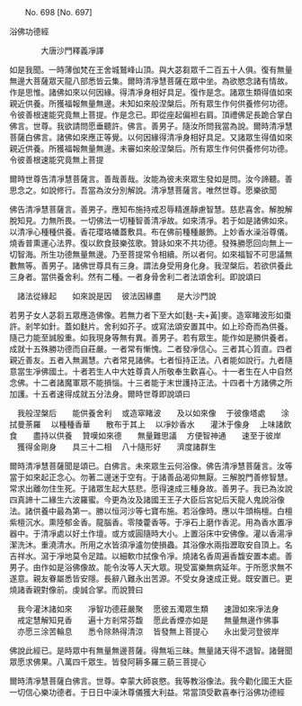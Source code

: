 ﻿　　No. 698 [No. 697]

浴佛功德經

　　　　大唐沙門釋義凈譯


如是我聞。一時薄伽梵在王舍城鷲峰山頂。與大苾芻眾千二百五十人俱。復有無量無邊大菩薩眾天龍八部悉皆云集。爾時清凈慧菩薩在眾中坐。為欲愍念諸有情故。作是思惟。諸佛如來以何因緣。得清凈身相好具足。復作是念。諸眾生類得值如來親近供養。所獲福報無量無邊。未知如來般涅槃后。所有眾生作何供養修何功德。令彼善根速能究竟無上菩提。作是念已。即從座起偏袒右肩。頂禮佛足長跪合掌白佛言。世尊。我欲請問愿垂聽許。佛言。善男子。隨汝所問我當為說。爾時清凈慧菩薩白佛言。諸佛如來應正等覺。以何因緣得清凈身相好具足。又諸眾生得值如來親近供養。所獲福報無量無邊。未審如來般涅槃后。所有眾生作何供養修何功德。令彼善根速能究竟無上菩提

爾時世尊告清凈慧菩薩言。善哉善哉。汝能為彼未來眾生發如是問。汝今諦聽。善思念之。如說修行。吾當為汝分別解說。清凈慧菩薩言。唯然世尊。愿樂欲聞

佛告清凈慧菩薩言。善男子。應知布施持戒忍辱精進靜慮智慧。慈悲喜舍。解脫解脫知見。力無所畏。一切佛法一切種智善清凈故。如來清凈。若于如是諸佛如來。以清凈心種種供養。香花瓔珞幡蓋敷具。布在佛前種種嚴飾。上妙香水澡浴尊儀。燒香普熏運心法界。復以飲食鼓樂弦歌。贊詠如來不共功德。發殊勝愿回向無上一切智海。所生功德無量無邊。乃至菩提常令相續。所以者何。如來福智不可思議無數無等。善男子。諸佛世尊具有三身。謂法身受用身化身。我涅槃后。若欲供養此三身者。當供養舍利。然有二種。一者身骨舍利二者法頌舍利。即說頌曰

　諸法從緣起　　如來說是因
　彼法因緣盡　　是大沙門說　

若男子女人苾芻五眾應造佛像。若無力者下至大如[麩-夫+黃]麥。造窣睹波形如棗許。剎竿如針。蓋如麩片。舍利如芥子。或寫法頌安置其中。如上珍奇而為供養。隨己力能至誠殷重。如我現身等無有異。善男子。若有眾生。能作如是勝供養者。成就十五殊勝功德而自莊嚴。一者常有慚愧。二者發凈信心。三者其心質直。四者親近善友。五者入無漏慧。六者常見諸佛。七者恒持正法。八者能如說行。九者隨意當生凈佛國土。十者若生人中大姓尊貴人所敬奉生歡喜心。十一者生在人中自然念佛。十二者諸魔軍眾不能損惱。十三者能于末世護持正法。十四者十方諸佛之所加護。十五者速得成就五分法身。爾時世尊即說頌曰

　我般涅槃后　　能供養舍利
　或造窣睹波　　及以如來像
　于彼像塔處　　涂拭曼荼羅
　以種種香華　　散布于其上
　以凈妙香水　　灌沐于像身
　上味諸飲食　　盡持以供養
　贊嘆如來德　　無量難思議
　方便智神通　　速至于彼岸
　獲得金剛身　　具三十二相
　八十隨形好　　濟度諸群生　

爾時清凈慧菩薩聞是頌已。白佛言。未來眾生云何浴像。佛告清凈慧菩薩言。汝等當于如來起正念心。勿著二邊迷于空有。于諸善品渴仰無厭。三解脫門善修智慧。常求出離勿住生死。于諸眾生起大慈悲。愿得速成三種身故。善男子。我已為汝說四真諦十二緣生六波羅蜜。今更為汝及諸國王王子大臣后宮妃后天龍人鬼說浴像法。諸供養中最為第一。勝以恒河沙等七寶布施。若浴像時。應以牛頭栴檀。白檀紫檀沉水。熏陸郁金香。龍腦香。零陵藿香等。于凈石上磨作香泥。用為香水置凈器中。于清凈處以好土作壇。或方或圓隨時大小。上置浴床中安佛像。灌以香湯凈潔洗沐。重澆清水。所用之水皆須凈瀘勿使損蟲。其浴像水兩指瀝取安自頂上。名吉祥水。瀉于凈地莫令足踏。以細軟巾拭像令凈。燒諸名香周遍香馥安置本處。善男子。由作如是浴佛像故。能令汝等人天大眾。現受富樂無病延年。于所愿求無不遂意。親友眷屬悉皆安隱。長辭八難永出苦源。不受女身速成正覺。既安置已。更燒諸香親對像前。虔誠合掌。而說贊曰

　我今灌沐諸如來　　凈智功德莊嚴聚
　愿彼五濁眾生類　　速證如來凈法身
　戒定慧解知見香　　遍十方剎常芬馥
　愿此香煙亦如是　　無量無邊作佛事
　亦愿三涂苦輪息　　悉令除熱得清涼
　皆發無上菩提心　　永出愛河登彼岸　

佛說此經已。是時眾中有無量無邊菩薩。得無垢三昧。無量諸天得不退智。諸聲聞眾愿求佛果。八萬四千眾生。皆發阿耨多羅三藐三菩提心

爾時清凈慧菩薩白佛言。世尊。幸蒙大師哀愍。我等教浴像法。我今勸化國王大臣一切信心樂功德者。于日日中澡沐尊儀獲大利益。常當頂受歡喜奉行浴佛功德經
